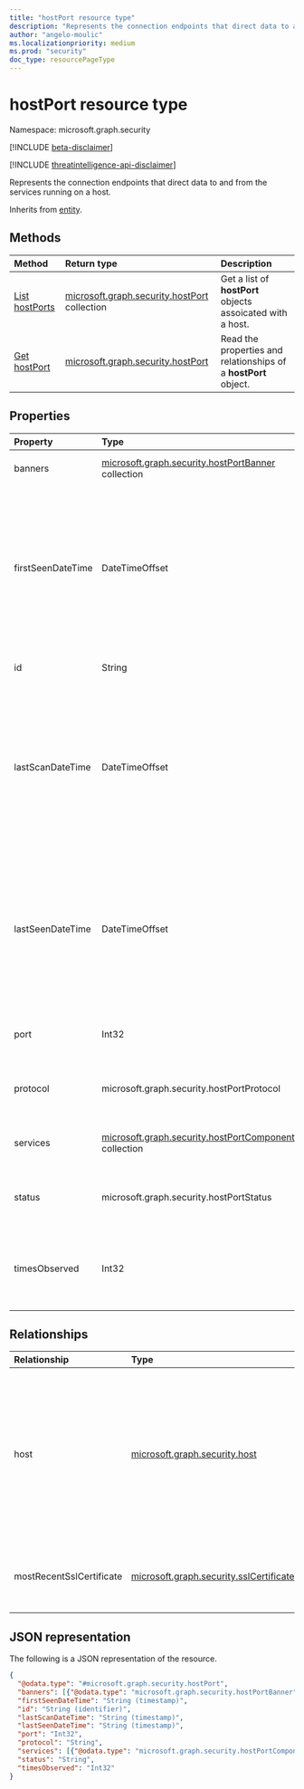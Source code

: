 ```yaml
---
title: "hostPort resource type"
description: "Represents the connection endpoints that direct data to and from the services running on a host."
author: "angelo-moulic"
ms.localizationpriority: medium
ms.prod: "security"
doc_type: resourcePageType
---
```


# hostPort resource type

Namespace: microsoft.graph.security

[!INCLUDE [beta-disclaimer](../../includes/beta-disclaimer.md)]

[!INCLUDE [threatintelligence-api-disclaimer](../../includes/threatintelligence-api-disclaimer.md)]

Represents the connection endpoints that direct data to and from the services running on a host.

Inherits from [entity](../resources/entity.md).

## Methods

| Method                                               | Return type                                                                       | Description                                                     |
|:-----------------------------------------------------|:----------------------------------------------------------------------------------|:----------------------------------------------------------------|
| [List hostPorts](../api/security-host-list-ports.md) | [microsoft.graph.security.hostPort](../resources/security-hostport.md) collection | Get a list of **hostPort** objects assoicated with a host.      |
| [Get hostPort](../api/security-hostport-get.md)      | [microsoft.graph.security.hostPort](../resources/security-hostport.md)            | Read the properties and relationships of a **hostPort** object. |

## Properties

| Property          | Type                                                                                                | Description                                                                                                                                                                                                                                                           |
| :---------------- | :-------------------------------------------------------------------------------------------------- | :-------------------------------------------------------------------------------------------------------------------------------------------------------------------------------------------------------------------------------------------------------------------- |
| banners           | [microsoft.graph.security.hostPortBanner](../resources/security-hostportbanner.md) collection       | The **hostPortBanners** retrieved from scanning the port.                                                                                                                                                                                                             |
| firstSeenDateTime | DateTimeOffset                                                                                      | The first date and time when Microsoft Defender Threat Intelligence observed the **hostPort**. The timestamp type represents date and time information using ISO 8601 format and is always in UTC. For example, midnight UTC on Jan 1, 2014, is `2014-01-01T00:00:00Z`. |
| id                | String                                                                                              | A system-generated ID for the **hostPort**. Inherited from [entity](../resources/entity.md).                                                                                                                                                                                                                         |
| lastScanDateTime  | DateTimeOffset                                                                                      | The last date and time when Microsoft Defender Threat Intelligence scanned the **hostPort**. The timestamp type represents date and time information using ISO 8601 format and is always in UTC. For example, midnight UTC on Jan 1, 2014, is `2014-01-01T00:00:00Z`.   |
| lastSeenDateTime  | DateTimeOffset                                                                                      | The last date and time when Microsoft Defender Threat Intelligence observed the **hostPort**. The timestamp type represents date and time information using ISO 8601 format and is always in UTC. For example, midnight UTC on Jan 1, 2014, is `2014-01-01T00:00:00Z`.  |
| port              | Int32                                                                                               | The numerical identifier of the port which is standardized across the internet.                                                                                                                                                                                       |
| protocol          | microsoft.graph.security.hostPortProtocol                                                           | The general protocol used to scan the port. Possible values are: `tcp`, `udp`, `unknownFutureValue`.                                                                                                                                                              |
| services          | [microsoft.graph.security.hostPortComponent](../resources/security-hostportcomponent.md) collection | The **hostPortComponents** retrieved from scanning the port.                                                                                                                                                                                                          |
| status            | microsoft.graph.security.hostPortStatus                                                             | The status of the port. Possible values are: `open`, `filtered`, `closed`, `unknownFutureValue`.                                                                                                                                                                  |
| timesObserved     | Int32                                                                                               | The total amount of times that Microsoft Defender Threat Intelligence has observed the **hostPort** in all its scans.                                                                                                                                                      |

## Relationships

| Relationship             | Type                                                                               | Description                                                                                                                                                                          |
| :----------------------- | :--------------------------------------------------------------------------------- | :----------------------------------------------------------------------------------------------------------------------------------------------------------------------------------- |
| host                     | [microsoft.graph.security.host](../resources/security-host.md)                     | The **host** related to this **hostPort**. This is a reverse navigation property. When you navigate to **hostPorts** from a **host**, assume that this is a return reference. |
| mostRecentSslCertificate | [microsoft.graph.security.sslCertificate](../resources/security-sslcertificate.md) | The most recent **sslCertificate** used to communicate on the port.                                                                                                                   |

## JSON representation

The following is a JSON representation of the resource.

<!-- {
  "blockType": "resource",
  "keyProperty": "id",
  "@odata.type": "microsoft.graph.security.hostPort",
  "baseType": "microsoft.graph.entity",
  "openType": false
}
-->

```json
{
  "@odata.type": "#microsoft.graph.security.hostPort",
  "banners": [{"@odata.type": "microsoft.graph.security.hostPortBanner"}],
  "firstSeenDateTime": "String (timestamp)",
  "id": "String (identifier)",
  "lastScanDateTime": "String (timestamp)",
  "lastSeenDateTime": "String (timestamp)",
  "port": "Int32",
  "protocol": "String",
  "services": [{"@odata.type": "microsoft.graph.security.hostPortComponent"}],
  "status": "String",
  "timesObserved": "Int32"
}
```
